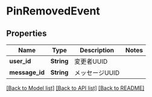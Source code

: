 # PinRemovedEvent

## Properties

Name | Type | Description | Notes
------------ | ------------- | ------------- | -------------
**user_id** | **String** | 変更者UUID | 
**message_id** | **String** | メッセージUUID | 

[[Back to Model list]](../README.md#documentation-for-models) [[Back to API list]](../README.md#documentation-for-api-endpoints) [[Back to README]](../README.md)



